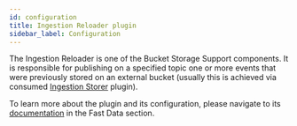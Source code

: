 ```yaml
---
id: configuration
title: Ingestion Reloader plugin
sidebar_label: Configuration
---
```




The Ingestion Reloader is one of the Bucket Storage Support components. It is responsible for publishing
on a specified topic one or more events that were previously stored on an external bucket (usually this is achieved via consumed [Ingestion Storer](/fast_data/bucket_storage_support/configuration/ingestion_storer.md) plugin).

To learn more about the plugin and its configuration, please navigate to its [documentation](/fast_data/bucket_storage_support/configuration/ingestion_reloader.md) in the Fast Data section.
